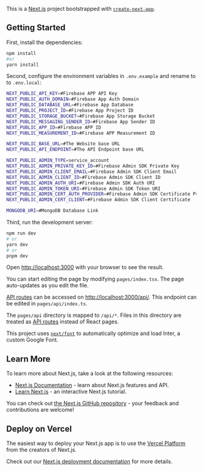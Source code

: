 This is a [Next.js](https://nextjs.org/) project bootstrapped with [`create-next-app`](https://github.com/vercel/next.js/tree/canary/packages/create-next-app).

## Getting Started

First, install the dependencies:

```bash
npm install
#or
yarn install
```

Second, configure the environment variables in `.env.example` and rename to to `.env.local`:

```bash
NEXT_PUBLIC_API_KEY=#Firebase APP API Key
NEXT_PUBLIC_AUTH_DOMAIN=#Firebase App Auth Domain
NEXT_PUBLIC_DATABASE_URL=#Firebase App Database
NEXT_PUBLIC_PROJECT_ID=#Firebase App Project ID
NEXT_PUBLIC_STORAGE_BUCKET=#Firebase App Storage Bucket
NEXT_PUBLIC_MESSAGING_SENDER_ID=#Firebase App Sender ID
NEXT_PUBLIC_APP_ID=#Firebase APP ID
NEXT_PUBLIC_MEASUREMENT_ID=#Firebase APP Measurement ID

NEXT_PUBLIC_BASE_URL=#The Website base URL
NEXT_PUBLIC_API_ENDPOINT=#The API Endpoint base URL

NEXT_PUBLIC_ADMIN_TYPE=service_account
NEXT_PUBLIC_ADMIN_PRIVATE_KEY_ID=#Firebase Admin SDK Private Key
NEXT_PUBLIC_ADMIN_CLIENT_EMAIL=#Firebase Admin SDK Client Email
NEXT_PUBLIC_ADMIN_CLIENT_ID=#Firebase Admin SDK Client ID
NEXT_PUBLIC_ADMIN_AUTH_URI=#Firebase Admin SDK Auth URI
NEXT_PUBLIC_ADMIN_TOKEN_URI=#Firebase Admin SDK Token URI
NEXT_PUBLIC_ADMIN_CERT_AUTH_PROVIDER=#Firebase Admin SDK Certificate Provider
NEXT_PUBLIC_ADMIN_CERT_CLIENT=#Firebase Admin SDK Client Certificate

MONGODB_URI=#MongoDB Database Link

```

Third, run the development server:

```bash
npm run dev
# or
yarn dev
# or
pnpm dev
```

Open [http://localhost:3000](http://localhost:3000) with your browser to see the result.

You can start editing the page by modifying `pages/index.tsx`. The page auto-updates as you edit the file.

[API routes](https://nextjs.org/docs/api-routes/introduction) can be accessed on [http://localhost:3000/api/](http://localhost:3000/api/). This endpoint can be edited in `pages/api/index.ts`.

The `pages/api` directory is mapped to `/api/*`. Files in this directory are treated as [API routes](https://nextjs.org/docs/api-routes/introduction) instead of React pages.

This project uses [`next/font`](https://nextjs.org/docs/basic-features/font-optimization) to automatically optimize and load Inter, a custom Google Font.

## Learn More

To learn more about Next.js, take a look at the following resources:

- [Next.js Documentation](https://nextjs.org/docs) - learn about Next.js features and API.
- [Learn Next.js](https://nextjs.org/learn) - an interactive Next.js tutorial.

You can check out [the Next.js GitHub repository](https://github.com/vercel/next.js/) - your feedback and contributions are welcome!

## Deploy on Vercel

The easiest way to deploy your Next.js app is to use the [Vercel Platform](https://vercel.com/new?utm_medium=default-template&filter=next.js&utm_source=create-next-app&utm_campaign=create-next-app-readme) from the creators of Next.js.

Check out our [Next.js deployment documentation](https://nextjs.org/docs/deployment) for more details.
